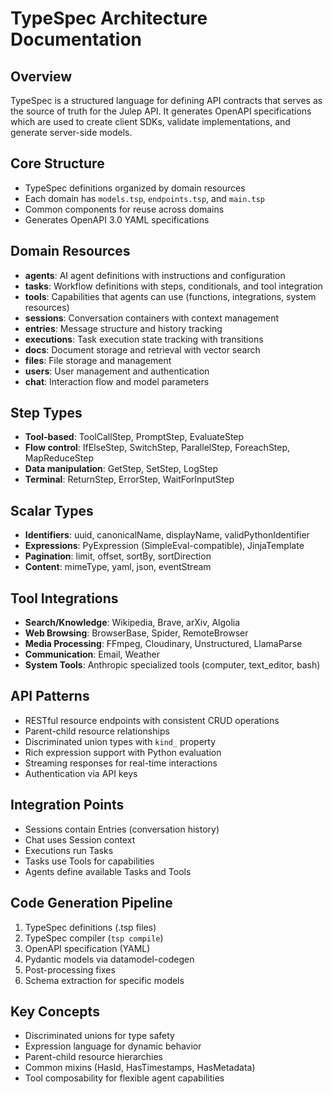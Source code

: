 # TypeSpec Architecture Documentation

## Overview
TypeSpec is a structured language for defining API contracts that serves as the source of truth for the Julep API. It generates OpenAPI specifications which are used to create client SDKs, validate implementations, and generate server-side models.

## Core Structure
- TypeSpec definitions organized by domain resources
- Each domain has `models.tsp`, `endpoints.tsp`, and `main.tsp`
- Common components for reuse across domains
- Generates OpenAPI 3.0 YAML specifications

## Domain Resources
- **agents**: AI agent definitions with instructions and configuration
- **tasks**: Workflow definitions with steps, conditionals, and tool integration
- **tools**: Capabilities that agents can use (functions, integrations, system resources)
- **sessions**: Conversation containers with context management
- **entries**: Message structure and history tracking
- **executions**: Task execution state tracking with transitions
- **docs**: Document storage and retrieval with vector search
- **files**: File storage and management
- **users**: User management and authentication
- **chat**: Interaction flow and model parameters

## Step Types
- **Tool-based**: ToolCallStep, PromptStep, EvaluateStep
- **Flow control**: IfElseStep, SwitchStep, ParallelStep, ForeachStep, MapReduceStep
- **Data manipulation**: GetStep, SetStep, LogStep
- **Terminal**: ReturnStep, ErrorStep, WaitForInputStep

## Scalar Types
- **Identifiers**: uuid, canonicalName, displayName, validPythonIdentifier
- **Expressions**: PyExpression (SimpleEval-compatible), JinjaTemplate
- **Pagination**: limit, offset, sortBy, sortDirection
- **Content**: mimeType, yaml, json, eventStream

## Tool Integrations
- **Search/Knowledge**: Wikipedia, Brave, arXiv, Algolia
- **Web Browsing**: BrowserBase, Spider, RemoteBrowser
- **Media Processing**: FFmpeg, Cloudinary, Unstructured, LlamaParse
- **Communication**: Email, Weather
- **System Tools**: Anthropic specialized tools (computer, text_editor, bash)

## API Patterns
- RESTful resource endpoints with consistent CRUD operations
- Parent-child resource relationships
- Discriminated union types with `kind_` property
- Rich expression support with Python evaluation
- Streaming responses for real-time interactions
- Authentication via API keys

## Integration Points
- Sessions contain Entries (conversation history)
- Chat uses Session context
- Executions run Tasks
- Tasks use Tools for capabilities
- Agents define available Tasks and Tools

## Code Generation Pipeline
1. TypeSpec definitions (.tsp files)
2. TypeSpec compiler (`tsp compile`)
3. OpenAPI specification (YAML)
4. Pydantic models via datamodel-codegen
5. Post-processing fixes
6. Schema extraction for specific models

## Key Concepts
- Discriminated unions for type safety
- Expression language for dynamic behavior
- Parent-child resource hierarchies
- Common mixins (HasId, HasTimestamps, HasMetadata)
- Tool composability for flexible agent capabilities